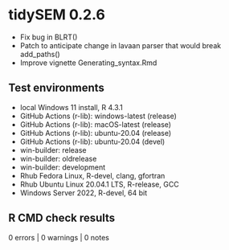 # tidySEM 0.2.6

* Fix bug in BLRT()
* Patch to anticipate change in lavaan parser that would break add_paths()
* Improve vignette Generating_syntax.Rmd

## Test environments

* local Windows 11 install, R 4.3.1
* GitHub Actions (r-lib): windows-latest (release)
* GitHub Actions (r-lib): macOS-latest (release)
* GitHub Actions (r-lib): ubuntu-20.04 (release)
* GitHub Actions (r-lib): ubuntu-20.04 (devel)
* win-builder: release
* win-builder: oldrelease
* win-builder: development
* Rhub Fedora Linux, R-devel, clang, gfortran
* Rhub Ubuntu Linux 20.04.1 LTS, R-release, GCC
* Windows Server 2022, R-devel, 64 bit

## R CMD check results

0 errors | 0 warnings | 0 notes
